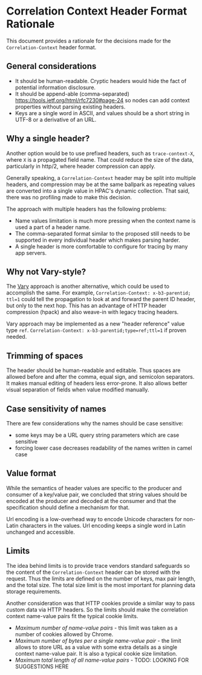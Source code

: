 # Correlation Context Header Format Rationale

This document provides a rationale for the decisions made for the `Correlation-Context` header format.

## General considerations

- It should be human-readable. Cryptic headers would hide the fact of potential information disclosure.
- It should be append-able (comma-separated) https://tools.ietf.org/html/rfc7230#page-24 so nodes
can add context properties without parsing existing headers.
- Keys are a single word in ASCII, and values should be a short string in UTF-8 or a derivative of an URL.

## Why a single header?

Another option would be to use prefixed headers, such as `trace-context-X`, where `X` is a propagated
field name. That could reduce the size of the data, particularly in http/2, where header
compression can apply.

Generally speaking, a `Correlation-Context` header may be split into multiple headers, and
compression may be at the same ballpark as repeating values are converted into a single value
in HPAC's dynamic collection. That said, there was no profiling made to make this decision.

The approach with multiple headers has the following problems:
- Name values limitation is much more pressing when the context name is used a part of a header
name.
- The comma-separated format similar to the proposed still needs to be supported in every individual header which makes parsing harder.
- A single header is more comfortable to configure for tracing by many app servers.

## Why not Vary-style?

The [Vary](https://tools.ietf.org/html/rfc7231#section-7.1.4) approach is another alternative,
which could be used to accomplish the same. For example, `Correlation-Context: x-b3-parentid;
ttl=1` could tell the propagation to look at and forward the parent ID header, but only to the
next hop. This has an advantage of HTTP header compression (hpack) and also weave-in with legacy
tracing headers.

Vary approach may be implemented as a new "header reference" value type `ref`.
`Correlation-Context: x-b3-parentid;type=ref;ttl=1` if proven needed.

## Trimming of spaces

The header should be human-readable and editable. Thus spaces are allowed before and after the comma, equal sign, and semicolon separators. It makes manual editing of headers less error-prone. It also allows better visual separation of fields when value modified manually.

## Case sensitivity of names

There are few considerations why the names should be case sensitive:
- some keys may be a URL query string parameters which are case sensitive
- forcing lower case decreases readability of the names written in camel case

## Value format
While the semantics of header values are specific to the producer and consumer of a key/value pair, we
concluded that string values should be encoded at the producer and decoded at the consumer and that the specification should define a mechanism for that.

Url encoding is a low-overhead way to encode Unicode characters for non-Latin characters in the values. Url encoding keeps a single word in Latin unchanged and accessible.


## Limits

The idea behind limits is to provide trace vendors standard safeguards so the content of the
`Correlation-Context` header can be stored with the request. Thus the limits are defined on the
number of keys, max pair length, and the total size. The total size limit is the most important for planning data storage requirements.

Another consideration was that HTTP cookies provide a similar way to pass custom data via HTTP
headers. So the limits should make the correlation context name-value pairs fit the typical
cookie limits.

- *Maximum number of name-value pairs* - this limit was taken as a number of cookies allowed by
Chrome.
- *Maximum number of bytes per a single name-value pair* - the limit allows to store URL as a
value with some extra details as a single context name-value pair. It is also a typical cookie
size limitation.
- *Maximum total length of all name-value pairs* - TODO: LOOKING FOR SUGGESTIONS HERE

